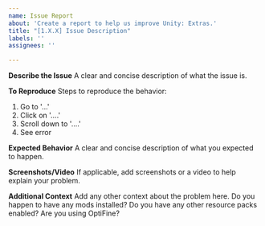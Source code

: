 ```yaml
---
name: Issue Report
about: 'Create a report to help us improve Unity: Extras.'
title: "[1.X.X] Issue Description"
labels: ''
assignees: ''

---
```


**Describe the Issue**
A clear and concise description of what the issue is.

**To Reproduce**
Steps to reproduce the behavior:
1. Go to '...'
2. Click on '....'
3. Scroll down to '....'
4. See error

**Expected Behavior**
A clear and concise description of what you expected to happen.

**Screenshots/Video**
If applicable, add screenshots or a video to help explain your problem.

**Additional Context**
Add any other context about the problem here. Do you happen to have any mods installed? Do you have any other resource packs enabled? Are you using OptiFine?
